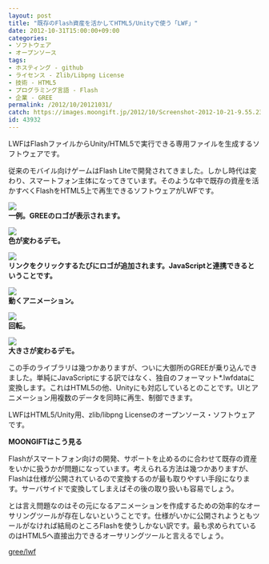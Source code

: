 ```yaml
---
layout: post
title: "既存のFlash資産を活かしてHTML5/Unityで使う「LWF」"
date: 2012-10-31T15:00:00+09:00
categories:
- ソフトウェア
- オープンソース
tags: 
- ホスティング - github
- ライセンス - Zlib/Libpng License
- 技術 - HTML5
- プログラミング言語 - Flash
- 企業 - GREE
permalink: /2012/10/20121031/
catch: https://images.moongift.jp/2012/10/Screenshot-2012-10-21-9.55.23_thumb.png
id: 43932
---
```

LWFはFlashファイルからUnity/HTML5で実行できる専用ファイルを生成するソフトウェアです。

  

従来のモバイル向けゲームはFlash Liteで開発されてきました。しかし時代は変わり、スマートフォン主体になってきています。そのような中で既存の資産を活かすべくFlashをHTML5上で再生できるソフトウェアがLWFです。

  

[![](https://images.moongift.jp/2012/10/Screenshot-2012-10-21-9.54.57_thumb.png)](https://images.moongift.jp/2012/10/Screenshot-2012-10-21-9.54.57.png)  
**一例。GREEのロゴが表示されます。**

  

[![](https://images.moongift.jp/2012/10/Screenshot-2012-10-21-9.55.04_thumb.png)](https://images.moongift.jp/2012/10/Screenshot-2012-10-21-9.55.04.png)  
**色が変わるデモ。**

  

[![](https://images.moongift.jp/2012/10/Screenshot-2012-10-21-9.55.17_thumb.png)](https://images.moongift.jp/2012/10/Screenshot-2012-10-21-9.55.17.png)  
**リンクをクリックするたびにロゴが追加されます。JavaScriptと連携できるということです。**

  

[![](https://images.moongift.jp/2012/10/Screenshot-2012-10-21-9.55.23_thumb.png)](https://images.moongift.jp/2012/10/Screenshot-2012-10-21-9.55.23.png)  
**動くアニメーション。**

  

[![](https://images.moongift.jp/2012/10/Screenshot-2012-10-21-9.55.30_thumb.png)](https://images.moongift.jp/2012/10/Screenshot-2012-10-21-9.55.30.png)  
**回転。**

  

[![](https://images.moongift.jp/2012/10/Screenshot-2012-10-21-9.55.35_thumb.png)](https://images.moongift.jp/2012/10/Screenshot-2012-10-21-9.55.35.png)  
**大きさが変わるデモ。**

  

この手のライブラリは幾つかありますが、ついに大御所のGREEが乗り込んできました。単純にJavaScriptにする訳ではなく、独自のフォーマット\*.lwfdataに変換します。これはHTML5の他、Unityにも対応しているとのことです。UIとアニメーション用複数のデータを同時に再生、制御できます。

  

LWFはHTML5/Unity用、zlib/libpng Licenseのオープンソース・ソフトウェアです。

  
  
  

**MOONGIFTはこう見る**

  

Flashがスマートフォン向けの開発、サポートを止めるのに合わせて既存の資産をいかに扱うかが問題になっています。考えられる方法は幾つかありますが、Flashは仕様が公開されているので変換するのが最も取りやすい手段になります。サーバサイドで変換してしまえばその後の取り扱いも容易でしょう。

  

とは言え問題なのはその元になるアニメーションを作成するための効率的なオーサリングツールが存在しないということです。仕様がいかに公開されようともツールがなければ結局のところFlashを使うしかない訳です。最も求められているのはHTML5へ直接出力できるオーサリングツールと言えるでしょう。

  

[gree/lwf](https://github.com/gree/lwf)


